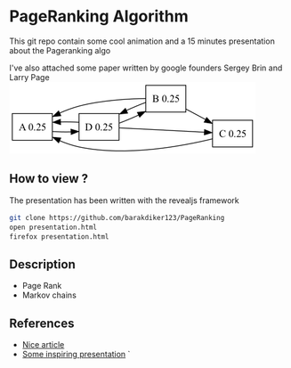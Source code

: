 # PageRanking Algorithm 

This git repo contain some cool animation and a 15 minutes 
presentation about the Pageranking algo 

I've also attached some paper written by google founders Sergey Brin and Larry Page 
![](simple_example.png)

## How to view ? 
The presentation has been written with the revealjs framework 

``` sh
git clone https://github.com/barakdiker123/PageRanking
open presentation.html
firefox presentation.html
```


## Description 
* Page Rank
* Markov chains 

## References
* [Nice article](https://math.uchicago.edu/~may/VIGRE/VIGRE2007/REUPapers/FINALFULL/Casarotto.pdf)
* [Some inspiring presentation](https://www2.math.upenn.edu/~kazdan/312F12/JJ/MarkovChains/markov_google.pdf)
`
